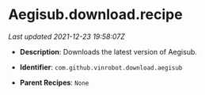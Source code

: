 # Aegisub.download.recipe

_Last updated 2021-12-23 19:58:07Z_

- **Description**: Downloads the latest version of Aegisub.

- **Identifier**: `com.github.vinrobot.download.aegisub`

- **Parent Recipes**: `None`